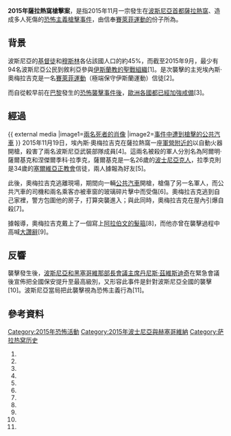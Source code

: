 **2015年薩拉熱窩槍擊案**，是指2015年11月一宗發生在[波斯尼亞首都](https://zh.wikipedia.org/wiki/波斯尼亞 "wikilink")[薩拉熱窩](https://zh.wikipedia.org/wiki/薩拉熱窩 "wikilink")、造成多人死傷的[恐怖主義](https://zh.wikipedia.org/wiki/恐怖主義 "wikilink")[槍擊事件](https://zh.wikipedia.org/wiki/槍擊 "wikilink")，由信奉[賽萊菲運動的](https://zh.wikipedia.org/wiki/賽萊菲 "wikilink")份子所為。

## 背景

波斯尼亞的[基督徒](../Page/基督徒.md "wikilink")和[穆斯林](../Page/穆斯林.md "wikilink")各佔該國人口的約45%，而截至2015年9月，最少有94名波斯尼亞公民到敘利亞參與[伊斯蘭教的](https://zh.wikipedia.org/wiki/伊斯蘭教 "wikilink")[聖戰組織](../Page/吉哈德.md "wikilink")\[1\]。是次襲擊的主兇埃內斯·奧梅拉吉克是一名[賽萊菲運動](https://zh.wikipedia.org/wiki/賽萊菲 "wikilink")（極端保守伊斯蘭運動）信徒\[2\]。

而自從較早前在[巴黎](../Page/巴黎.md "wikilink")發生的[恐怖襲擊事件後](https://zh.wikipedia.org/wiki/2015年11月巴黎襲擊事件 "wikilink")，[歐洲各國都已經加強戒備](https://zh.wikipedia.org/wiki/歐洲 "wikilink")\[3\]。

## 經過

{{ external media |image1=[兩名死者的肖像](https://pbs.twimg.com/media/CUILahwXAAAa0JK.jpg:large) |image2=[事件中遭到槍擊的公共汽車](https://img.rt.com/files/2015.11/original/564d1ccfc36188a22c8b45c1.jpg) }} 2015年11月19日，埃內斯·奧梅拉吉克在薩拉熱窩一座[軍營附近的](https://zh.wikipedia.org/wiki/軍營 "wikilink")以自動火器開槍，殺害了兩名波斯尼亞武裝部隊成員\[4\]。這兩名被殺的軍人分別名為阿爾明·薩爾基克和涅傑爾季科·拉季克，薩爾基克是一名26歲的[波士尼亞克人](../Page/波士尼亞克人.md "wikilink")，拉季克則是34歲的[塞爾維亞正教會](../Page/塞爾維亞正教會.md "wikilink")信徒，兩人據報為好友\[5\]。

此後，奧梅拉吉克逃離現場，期間向一輛[公共汽車](../Page/公共汽車.md "wikilink")開槍，槍傷了另一名軍人，而公共汽車的司機和兩名乘客亦被車窗的玻璃碎片擊中而受傷\[6\]。奧梅拉吉克逃到自己家裡，警方包圍他的房子，打算突襲進入；與此同時，奧梅拉吉克在屋內引爆自殺\[7\]。

據報導，奧梅拉吉克戴上了一個寫上[阿拉伯文的](https://zh.wikipedia.org/wiki/阿拉伯文 "wikilink")[髮箍](https://zh.wikipedia.org/wiki/髮箍 "wikilink")\[8\]，而他亦曾在襲擊過程中高喊[大讚辭](https://zh.wikipedia.org/wiki/大讚辭 "wikilink")\[9\]。

## 反響

襲擊發生後，[波斯尼亞和黑塞哥維那部長會議主席](https://zh.wikipedia.org/wiki/波斯尼亞和黑塞哥維那部長會議主席 "wikilink")[丹尼斯·茲維斯迪奇](../Page/丹尼斯·茲維斯迪奇.md "wikilink")在緊急會議後宣佈把全國保安提升至最高級別，又形容此事件是針對波斯尼亞全國的襲擊\[10\]。波斯尼亞當局把此襲擊視為恐怖主義行為\[11\]。

## 參考資料

[Category:2015年恐怖活動](https://zh.wikipedia.org/wiki/Category:2015年恐怖活動 "wikilink") [Category:2015年波士尼亞與赫塞哥維納](https://zh.wikipedia.org/wiki/Category:2015年波士尼亞與赫塞哥維納 "wikilink") [Category:萨拉热窝历史](https://zh.wikipedia.org/wiki/Category:萨拉热窝历史 "wikilink")

1.

2.

3.

4.
5.

6.
7.
8.
9.
10.
11.